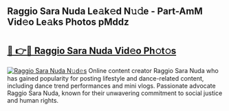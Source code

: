 ## Raggio Sara Nuda Le𝚊k𝚎d N𝚞𝚍e - Part-AmM Vid𝚎o Le𝚊ks Photos pMddz

# <h2><a href="http://fbfex1.evod.top/?m=Raggio+Sara+Nuda">🔗 👉🔴 Raggio Sara Nuda Vid𝚎o Ph𝚘t𝚘s</a></h2>

[![Raggio Sara Nuda N𝚞d𝚎s](https://i.imgur.com/8V9OHl7.gif)](http://fbfex1.evod.top/?m=Raggio+Sara+Nuda)
Online content creator Raggio Sara Nuda who has gained popularity for posting lifestyle and dance-related content, including dance trend performances and mini vlogs. Passionate advocate Raggio Sara Nuda, known for their unwavering commitment to social justice and human rights. 
